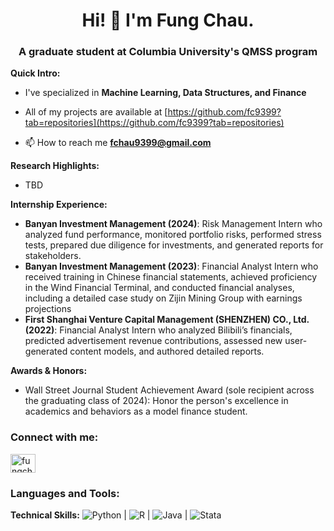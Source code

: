 <h1 align="center">Hi! 👋 I'm Fung Chau.</h1>
<h3 align="center">A graduate student at Columbia University's QMSS program</h3>

**Quick Intro:**

- I've specialized in **Machine Learning, Data Structures, and Finance**

- All of my projects are available at [https://github.com/fc9399?tab=repositories](https://github.com/fc9399?tab=repositories)

- 📫 How to reach me **fchau9399@gmail.com**

**Research Highlights:**  
- TBD

**Internship Experience:**  
- **Banyan Investment Management (2024)**: Risk Management Intern who analyzed fund performance, monitored portfolio risks, performed stress tests, prepared due diligence for investments, and generated reports for stakeholders.
- **Banyan Investment Management (2023)**: Financial Analyst Intern who received training in Chinese financial statements, achieved proficiency in the Wind Financial Terminal, and conducted financial analyses, including a detailed case study on Zijin Mining Group with earnings projections
- **First Shanghai Venture Capital Management (SHENZHEN) CO., Ltd.(2022)**: Financial Analyst Intern who analyzed Bilibili’s financials, predicted advertisement revenue contributions, assessed new user-generated content models, and authored detailed reports.

**Awards & Honors:**  
- Wall Street Journal Student Achievement Award (sole recipient across the graduating class of 2024): Honor the person's excellence in academics and behaviors as a model finance student.

<h3 align="left">Connect with me:</h3>
<p align="left">
<a href="https://linkedin.com/in/fungchau" target="blank"><img align="center" src="https://raw.githubusercontent.com/rahuldkjain/github-profile-readme-generator/master/src/images/icons/Social/linked-in-alt.svg" alt="fungchau" height="30" width="40" /></a>
</p>

<h3 align="left">Languages and Tools:</h3>

**Technical Skills:**  ![Python](https://img.shields.io/badge/-Python-3776AB?style=flat&logo=python&logoColor=white) | ![R](https://img.shields.io/badge/-R-276DC3?style=flat&logo=r&logoColor=white) | ![Java](https://img.shields.io/badge/-Java-007396?style=flat&logo=java&logoColor=white) | ![Stata](https://img.shields.io/badge/-Stata-1A2E54?style=flat&logo=stata&logoColor=white)

